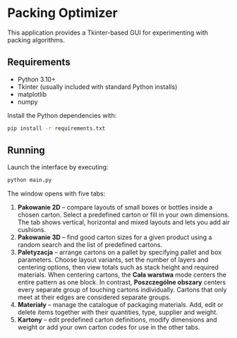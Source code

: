 # Packing Optimizer

This application provides a Tkinter-based GUI for experimenting with packing algorithms.

## Requirements
- Python 3.10+
- Tkinter (usually included with standard Python installs)
- matplotlib
- numpy

Install the Python dependencies with:
```bash
pip install -r requirements.txt
```

## Running
Launch the interface by executing:
```bash
python main.py
```
The window opens with five tabs:

1. **Pakowanie 2D** – compare layouts of small boxes or bottles inside a chosen carton. Select a predefined carton or fill in your own dimensions. The tab shows vertical, horizontal and mixed layouts and lets you add air cushions.
2. **Pakowanie 3D** – find good carton sizes for a given product using a random search and the list of predefined cartons.
3. **Paletyzacja** – arrange cartons on a pallet by specifying pallet and box parameters. Choose layout variants, set the number of layers and centering options, then view totals such as stack height and required materials.
    When centering cartons, the **Cała warstwa** mode centers the entire pattern as one block. In contrast, **Poszczególne obszary** centers every separate group of touching cartons individually. Cartons that only meet at their edges are considered separate groups.
4. **Materiały** – manage the catalogue of packaging materials. Add, edit or delete items together with their quantities, type, supplier and weight.
5. **Kartony** – edit predefined carton definitions, modify dimensions and weight or add your own carton codes for use in the other tabs.
